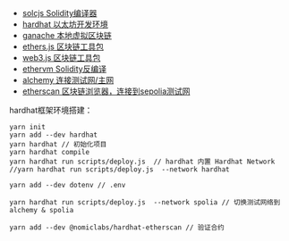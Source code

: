 - [solcjs Solidity编译器](https://github.com/ethereum/solc-js)
- [hardhat 以太坊开发环境](https://hardhat.org/)
- [ganache 本地虚拟区块链](https://trufflesuite.com/ganache/)
- [ethers.js 区块链工具包](https://ethers.org/)
- [web3.js 区块链工具包](https://docs.web3js.org/)
- [ethervm Solidity反编译](https://ethervm.io/decompile)
- [alchemy 连接测试网/主网](https://www.alchemy.com/)
- [etherscan 区块链浏览器，连接到sepolia测试网](https://sepolia.etherscan.io/)


hardhat框架环境搭建：
```
yarn init
yarn add --dev hardhat
yarn hardhat // 初始化项目
yarn hardhat compile
yarn hardhat run scripts/deploy.js  // hardhat 内置 Hardhat Network
//yarn hardhat run scripts/deploy.js  --network hardhat

yarn add --dev dotenv // .env

yarn hardhat run scripts/deploy.js  --network spolia // 切换测试网络到 alchemy & spolia

yarn add --dev @nomiclabs/hardhat-etherscan // 验证合约
```